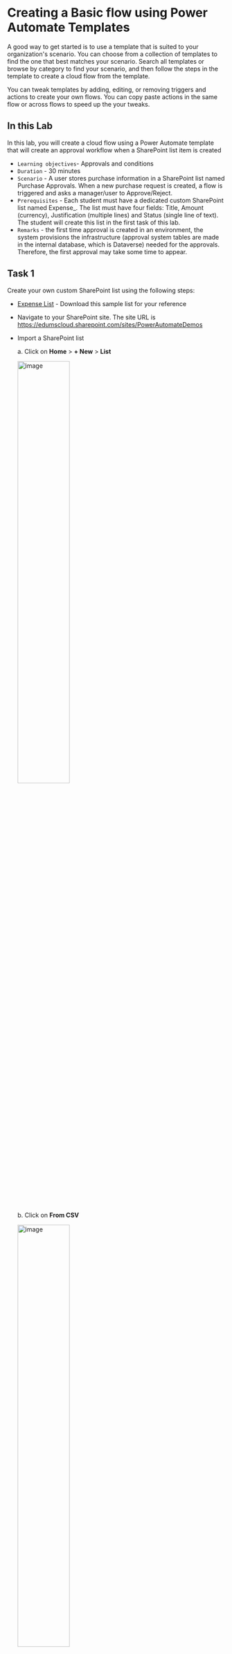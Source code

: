 # Creating a Basic flow using Power Automate Templates

A good way to get started is to use a template that is suited to your organization's scenario. You can choose from a collection of templates to find the one that best matches your scenario. Search all templates or browse by category to find your scenario, and then follow the steps in the template to create a cloud flow from the template.

You can tweak templates by adding, editing, or removing triggers and actions to create your own flows. You can copy paste actions in the same flow or across flows to speed up the your tweaks.

## In this Lab

In this lab, you will create a cloud flow using a Power Automate template that will create an approval workflow when a SharePoint list item is created

* `Learning objectives`- Approvals and conditions
* `Duration` - 30 minutes
* `Scenario` - A user stores purchase information in a SharePoint list named Purchase Approvals. When a new purchase request is created, a flow is triggered and asks a manager/user to Approve/Reject.
* `Prerequisites` - Each student must have a dedicated custom SharePoint list named Expense_<name>. The list must have four fields: Title, Amount (currency), Justification (multiple lines) and Status (single line of text). The student will create this list in the first task of this lab.
* `Remarks` - the first time approval is created in an environment, the system provisions the infrastructure (approval system tables are made in the internal database, which is Dataverse) needed for the approvals. Therefore, the first approval may take some time to appear.



## Task 1

Create your own custom SharePoint list using the following steps:
- [Expense List](resources/Expense_Sid.csv) - Download this sample list for your reference
- Navigate to your SharePoint site. The site URL is https://edumscloud.sharepoint.com/sites/PowerAutomateDemos
- Import a SharePoint list

  a. Click on __Home__ > __+ New__ > __List__

    <img src="images/T1/image-2.png" alt="image" width="50%" height="50%">

  b. Click on __From CSV__

    <img src="images/T1/image-1.png" alt="image" width="50%" height="50%">

  c. Upload __Expense_Sid.csv__ from the resources of this lab and customize the list
    
    <img src="images/T1/image-4.png" alt="image" width="50%" height="50%">
  
  d. Rename the list as __Expense_your-name__. Click on __Create__.

    <img src="images/T1/image-5.png" alt="image" width="50%" height="50%">


## Task 2

Create a cloud flow from a template:
  a. Navigate to __Templates__ and search for __send approval email when new item is added__. Click on the first automated flow.

  <img src="images/T2/image.png" alt="image" width="50%" height="50%">

  b. Ensure all connections are authenticated. If not, please fix your connections. Click __Continue__.

  <img src="images/T2/image-1.png" alt="image" width="50%" height="50%">

  c. Update the values in the trigger. Site address: __https://edumscloud.sharepoint.com/sites/PowerAutomateDemos__ and List Name: __Expense_your-name__
    
  <img src="images/T2/image-2.png" alt="image" width="50%" height="50%">

  d. Customize the template to add a new action after the trigger. Click on the __+__ button followed by __Add an Action__.
  
  <img src="images/T2/image-3.png" alt="image" width="50%" height="50%">

  e. Search for __Get my profile__ and select __Get my profile(v2)__ from the action list
  
  <img src="images/T2/image-4.png" alt="image" width="50%" height="50%">

  f. Update the next action __Start and wait for approval__. 
- Approval Type: Approve/Reject - First to respond
- Title: Expense approval request for __Created by Display Name__
- Assigned To: __Mail__ from __Get my profile__ action
- Details: Details to me mentioned in the approval request including the dynamic content - __Diaplay Name__, __Title__, __Amount__, __Justification__, and __Created By Display Name__ 
- Item Link: Dynamic content from __Link to Item__
  
  <img src="images/T2/image-5.png" alt="image" width="50%" height="50%">!

  g. Edit __Apply for each__ control flow.

 >If approve response is __Approve__, edit the __Send an email(v2)__ action as below
  
- To: __Created by Display Name__
- Subject: Expense clain for Item:__Title__approved!
- Body: Email body with dynamic content - __Created by Display Name__, __Title__, __Display Name__ 

  <img src="images/T2/image-6.png" alt="image" width="80%" height="80%">

> If approver response is __Reject__, add a __Send an email(v2)__ action as below:

  <img src="images/T2/image-7.png" alt="image" width="80%" height="80%">

h. Update the status of expense claim in the Sharepoint List

>If approve response is __Approve__, update the status as __Approved__ and __Rejected__ if approve response is __Rejected__

  <img src="images/T2/image-8.png" alt="image" width="80%" height="80%">

i. __Save__ the flow

## Task 3

Test the flow by adding an expense item to the SharePoint list using the following steps:
a. Navigate to your SharePoint list, for example, by clicking on the list name on the Quick Launch bar.

b. Click __New__ and complete the form similar to the following screenshot (keep the Status field empty):
 
  <img src="images/T2/image-9.png" alt="image" width="50%" height="50%">

c. Save the new record, which will automatically trigger the flow.
e. Check the flow status. It should be running:
 
  <img src="images/T2/image-10.png" alt="image" width="50%" height="50%">


f. Click the running flow to see the progress of this instance of the flow:

  <img src="images/T2/image-11.png" alt="image" width="50%" height="50%">

g. Approve or reject the expense claim request by either __making a selection on your email__ or in the __Approvals Centre__

  <img src="images/T2/image-12.png" alt="image" width="80%" height="80%">

h. Approve or Reject, and once the approval/rejection is completed, check the status value in the list.

  <img src="images/T2/image-13.png" alt="image" width="80%" height="80%">


## Optional exercise if time permits:
### Amend the flow to automatically approve the expense If the amount is smaller than $500; otherwise, the expense item will progress through the approval process.
